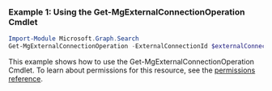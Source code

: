 ### Example 1: Using the Get-MgExternalConnectionOperation Cmdlet
```powershell
Import-Module Microsoft.Graph.Search
Get-MgExternalConnectionOperation -ExternalConnectionId $externalConnectionId -ConnectionOperationId $connectionOperationId
```
This example shows how to use the Get-MgExternalConnectionOperation Cmdlet.
To learn about permissions for this resource, see the [permissions reference](/graph/permissions-reference).
